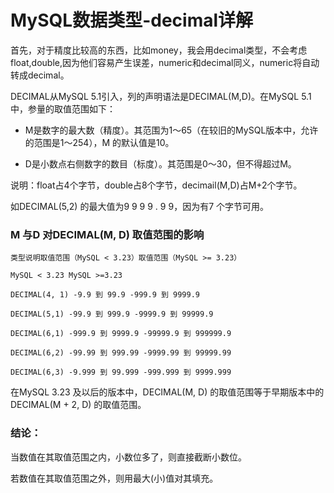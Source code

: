 MySQL数据类型-decimal详解
=========================

首先，对于精度比较高的东西，比如money，我会用decimal类型，不会考虑float,double,因为他们容易产生误差，numeric和decimal同义，numeric将自动转成decimal。

DECIMAL从MySQL 5.1引入，列的声明语法是DECIMAL(M,D)。在MySQL 5.1中，参量的取值范围如下：

* M是数字的最大数（精度）。其范围为1～65（在较旧的MySQL版本中，允许的范围是1～254），M 的默认值是10。

* D是小数点右侧数字的数目（标度）。其范围是0～30，但不得超过M。

说明：float占4个字节，double占8个字节，decimail(M,D)占M+2个字节。

如DECIMAL(5,2) 的最大值为9 9 9 9 . 9 9，因为有7 个字节可用。

### M 与D 对DECIMAL(M, D) 取值范围的影响

    类型说明取值范围（MySQL < 3.23）取值范围（MySQL >= 3.23）

    MySQL < 3.23 MySQL >=3.23

    DECIMAL(4, 1) -9.9 到 99.9 -999.9 到 9999.9

    DECIMAL(5,1) -99.9 到 999.9 -9999.9 到 99999.9

    DECIMAL(6,1) -999.9 到 9999.9 -99999.9 到 999999.9

    DECIMAL(6,2) -99.99 到 999.99 -9999.99 到 99999.99

    DECIMAL(6,3) -9.999 到 99.999 -999.999 到 9999.999

在MySQL 3.23 及以后的版本中，DECIMAL(M, D) 的取值范围等于早期版本中的DECIMAL(M + 2, D) 的取值范围。

### 结论：

当数值在其取值范围之内，小数位多了，则直接截断小数位。

若数值在其取值范围之外，则用最大(小)值对其填充。


